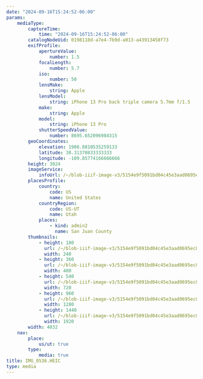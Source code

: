 ```yaml
---
date: "2024-09-16T15:24:52-06:00"
params:
    mediaType:
        captureTime:
            time: "2024-09-16T15:24:52-06:00"
        catalogNodeUid: 0198118d-a7e4-7b9d-a013-a43913458f73
        exifProfile:
            apertureValue:
                number: 1.5
            focalLength:
                number: 5.7
            iso:
                number: 50
            lensMake:
                string: Apple
            lensModel:
                string: iPhone 13 Pro back triple camera 5.7mm f/1.5
            make:
                string: Apple
            model:
                string: iPhone 13 Pro
            shutterSpeedValue:
                number: 8695.652096984315
        geoCoordinates:
            elevation: 1908.8810535259133
            latitude: 38.31370833333333
            longitude: -109.85774166666666
        height: 3024
        imageService:
            infoUrl: /~/blob-iiif-image-v3/5154e9f5091bd04c45e3aad0695ec8a058928f1f1a82d8b9ec97ba79007f5d44/info.json
        placesProfile:
            country:
                code: US
                name: United States
            countryRegion:
                code: US-UT
                name: Utah
            places:
                - kind: admin2
                  name: San Juan County
        thumbnails:
            - height: 180
              url: /~/blob-iiif-image-v3/5154e9f5091bd04c45e3aad0695ec8a058928f1f1a82d8b9ec97ba79007f5d44/full/240%2C180/0/default.jpg
              width: 240
            - height: 360
              url: /~/blob-iiif-image-v3/5154e9f5091bd04c45e3aad0695ec8a058928f1f1a82d8b9ec97ba79007f5d44/full/480%2C360/0/default.jpg
              width: 480
            - height: 540
              url: /~/blob-iiif-image-v3/5154e9f5091bd04c45e3aad0695ec8a058928f1f1a82d8b9ec97ba79007f5d44/full/720%2C540/0/default.jpg
              width: 720
            - height: 960
              url: /~/blob-iiif-image-v3/5154e9f5091bd04c45e3aad0695ec8a058928f1f1a82d8b9ec97ba79007f5d44/full/1280%2C960/0/default.jpg
              width: 1280
            - height: 1440
              url: /~/blob-iiif-image-v3/5154e9f5091bd04c45e3aad0695ec8a058928f1f1a82d8b9ec97ba79007f5d44/full/1920%2C1440/0/default.jpg
              width: 1920
        width: 4032
    nav:
        place:
            us/ut: true
        type:
            media: true
title: IMG_0536.HEIC
type: media
---
```

